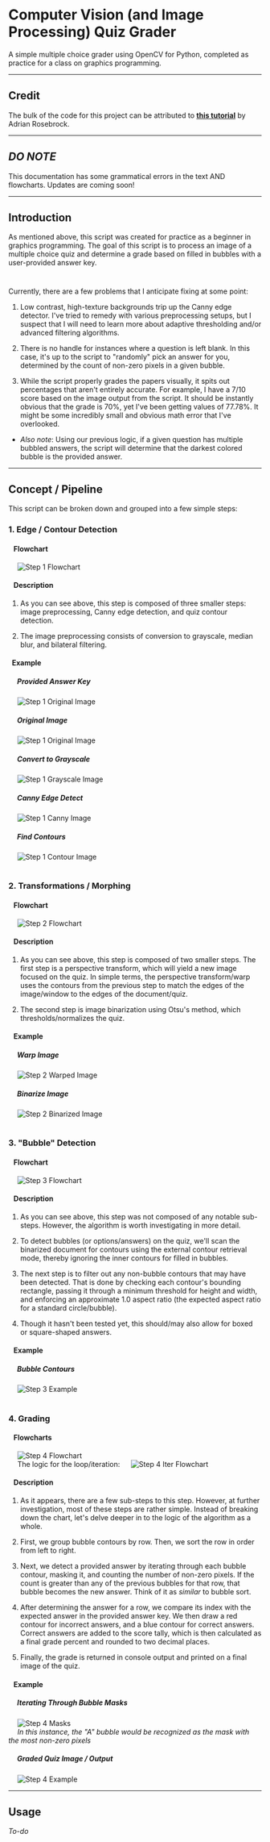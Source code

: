 # Computer Vision (and Image Processing) Quiz Grader
A simple multiple choice grader using OpenCV for Python, completed as practice 
for a class on graphics programming.

---

## Credit
The bulk of the code for this project can be attributed to [**this tutorial**](https://pyimagesearch.com/2016/10/03/bubble-sheet-multiple-choice-scanner-and-test-grader-using-omr-python-and-opencv/) by Adrian Rosebrock.

---

## *DO NOTE*
This documentation has some grammatical errors in the text AND flowcharts.
Updates are coming soon!

---

## Introduction
As mentioned above, this script was created for practice as a beginner in 
graphics programming. The goal of this script is to process an image of a 
multiple choice quiz and determine a grade based on filled in bubbles with a 
user-provided answer key.  

#

Currently, there are a few problems that I anticipate fixing at some point:

1. Low contrast, high-texture backgrounds trip up the Canny edge detector. 
   I've tried to remedy with various preprocessing setups,
   but I suspect that I will need to learn more about adaptive thresholding 
   and/or advanced filtering algorithms.
   
2. There is no handle for instances where a question is left blank.
   In this case, it's up to the script to "randomly" pick an answer
   for you, determined by the count of non-zero pixels in a given bubble.
   
3. While the script properly grades the papers visually, it spits out 
   percentages that aren't entirely accurate. For example, I have
   a 7/10 score based on the image output from the script. It should be
  instantly obvious that the grade is 70%, yet I've been getting
   values of 77.78%. It might be some incredibly small and obvious math error 
   that I've overlooked.

* *Also note*: Using our previous logic, if a given question has multiple bubbled
answers, the script will determine that the darkest colored bubble is the 
provided answer.

---

## Concept / Pipeline 
This script can be broken down and grouped into a few simple steps:

### 1. Edge / Contour Detection

#### &ensp; Flowchart
&emsp; ![Step 1 Flowchart](media/step1/Step1.png)

#### &ensp; Description
1. As you can see above, this step is composed of three smaller steps:
image preprocessing, Canny edge detection, and quiz contour detection.

2. The image preprocessing consists of conversion to grayscale, median blur, 
and bilateral filtering.

#### &ensp;Example

##### &emsp; Provided Answer Key
&emsp; ![Step 1 Original Image](media/step1/Step1Example-Answers.png)

##### &emsp; Original Image
&emsp; ![Step 1 Original Image](media/step1/Step1Example-Original.png)

##### &emsp; Convert to Grayscale
&emsp; ![Step 1 Grayscale Image](media/step1/Step1Example-Grayscale.png)

##### &emsp; Canny Edge Detect 
&emsp; ![Step 1 Canny Image](media/step1/Step1Example-Canny.png)

##### &emsp; Find Contours
&emsp; ![Step 1 Contour Image](media/step1/Step1Example-Contours.png)


#


### 2. Transformations / Morphing

#### &ensp; Flowchart
&emsp; ![Step 2 Flowchart](media/step2/Step2.png)

#### &ensp; Description
1. As you can see above, this step is composed of two smaller steps.
The first step is a perspective transform, which will yield a new image focused
on the quiz. In simple terms, the perspective transform/warp uses the contours 
from the previous step to match the edges of the image/window to the edges of
the document/quiz.

2. The second step is image binarization using Otsu's method, which
thresholds/normalizes the quiz.

#### &ensp; Example

##### &emsp; Warp Image
&emsp; ![Step 2 Warped Image](media/step2/Step2Example-Warped.png)

##### &emsp; Binarize Image
&emsp; ![Step 2 Binarized Image](media/step2/Step2Example-Binarized.png)


#


### 3. "Bubble" Detection

#### &ensp; Flowchart
&emsp; ![Step 3 Flowchart](media/step3/Step3.png)

#### &ensp; Description
1. As you can see above, this step was not composed of any notable sub-steps.
However, the algorithm is worth investigating in more detail. 

2. To detect bubbles (or options/answers) on the quiz, we'll scan the binarized 
document for contours using the external contour retrieval mode, thereby 
ignoring the inner contours for filled in bubbles. 

3. The next step is to filter out any non-bubble contours that may have been 
detected. That is done by checking each contour's bounding rectangle, passing it
through a minimum threshold for height and width, and enforcing an approximate 
1.0 aspect ratio (the expected aspect ratio for a standard circle/bubble). 

4. Though it hasn't been tested yet, this should/may also allow for boxed or
square-shaped answers.

#### &ensp; Example

##### &emsp; Bubble Contours
&emsp; ![Step 3 Example](media/step3/Step3Example-Contours.png)


#


### 4. Grading

#### &ensp; Flowcharts
&emsp; ![Step 4 Flowchart](media/step4/Step4.png)<br />
&emsp; The logic for the loop/iteration:
&emsp; ![Step 4 Iter Flowchart](media/step4/Step4-Iterate.png)

#### &ensp; Description
1. As it appears, there are a few sub-steps to this step. However, at further
investigation, most of these steps are rather simple. Instead of breaking down
the chart, let's delve deeper in to the logic of the algorithm as a whole.

2. First, we group bubble contours by row. Then, we sort the row in order from
left to right. 

3. Next, we detect a provided answer by iterating through each bubble contour, 
masking it, and counting the number of non-zero pixels. If the count is greater 
than any of the previous bubbles for that row, that bubble becomes the new 
answer. Think of it as *similar* to bubble sort.

4. After determining the answer for a row, we compare its index with the 
expected answer in the provided answer key. We then draw a red contour for 
incorrect answers, and a blue contour for correct answers. Correct answers are 
added to the score tally, which is then calculated as a final grade percent and 
rounded to two decimal places. 

5. Finally, the grade is returned in console output and printed on a final image 
of the quiz.

#### &ensp; Example

##### &emsp; Iterating Through Bubble Masks
&emsp; ![Step 4 Masks](media/step4/Step4Example-Masks.gif)<br />
&emsp; *In this instance, the "A" bubble would be recognized as the mask with 
the most non-zero pixels*
 
##### &emsp; Graded Quiz Image / Output
&emsp; ![Step 4 Example](media/step4/Step4Example-Graded.png)

---

## Usage
*To-do*
